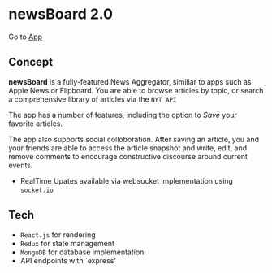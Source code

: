 # newsBoard 2.0

Go to [App](https://young-plains-73073.herokuapp.com)

## Concept

**newsBoard** is a fully-featured News Aggregator, similiar to apps such as Apple News or Flipboard.  You are able to browse articles by topic, or search a comprehensive library of articles via the `NYT API`

The app has a number of features, including the option to *Save* your favorite articles.

The app also supports social colloboration.  After saving an article, you and your friends are able to access the article snapshot and write, edit, and remove comments to encourage constructive discourse around current events.

* RealTime Upates available via websocket implementation using `socket.io`

## Tech
* `React.js` for rendering
* `Redux` for state management
* `MongoDB` for database implementation
* API endpoints with `express'
